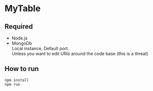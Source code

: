 # MyTable

## Required
- Node.js
- MongoDb <br>
    Local instance, Default port. <br> 
    Unless you want to edit URIs around the code base (this is a threat)

## How to run

    npm install
    npm run
